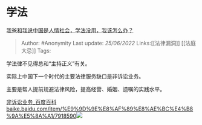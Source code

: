 # 学法
[我爸和我说中国是人情社会，学法没用，我该怎么办？](https://www.zhihu.com/question/531935298/answer/2534884072)


> Author: #Anonymity 
> Last update: *25/06/2022* 
> Links:[[法律漏洞]] [[法庭大忌]]
> Tags: 

学法律不见得总和“主持正义”有关。

实际上中国下一个时代的主要法律服务缺口是非诉讼业务。

主要是帮人提前规避法律风险，提高经营、婚姻、遗嘱的实践水平。

[非诉讼业务_百度百科​baike.baidu.com/item/%E9%9D%9E%E8%AF%89%E8%AE%BC%E4%B8%9A%E5%8A%A1/7918590![](https://pic1.zhimg.com/v2-c9fbd8e32016f1ff638d5b1f77d509d4_ipico.jpg)](https://link.zhihu.com/?target=https%3A//baike.baidu.com/item/%25E9%259D%259E%25E8%25AF%2589%25E8%25AE%25BC%25E4%25B8%259A%25E5%258A%25A1/7918590)

  